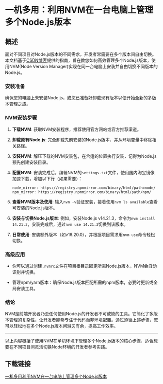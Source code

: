 # 一机多用：利用NVM在一台电脑上管理多个Node.js版本

## 概述

面对不同项目对Node.js版本的不同需求，开发者常需要在多个版本间自由切换。本文档基于[CSDN博客](https://blog.csdn.net/steven_son/article/details/135151622)提供的指南，旨在教您如何高效管理多个Node.js版本，使用NVM(Node Version Manager)实现在同一台电脑上安装并自由切换不同版本的Node.js。

### 安装准备

确保您的电脑上未安装Node.js，或您已准备好卸载现有版本以便开始全新的多版本管理之旅。

### NVM安装步骤

1. **下载NVM**: 获取NVM安装程序，推荐使用官方网站或官方推荐渠道。
   
2. **卸载原有Node.js**: 完全卸载先前安装的Node.js版本，并从环境变量中移除相关路径。

3. **安装NVM**: 解压下载的NVM安装包，在合适的位置执行安装，记得为Node.js预先创建安装目录。

4. **配置NVM**: 安装完成后，编辑NVM的`settings.txt`文件，使用国内淘宝镜像加速下载，增加以下行（如果需要）：
   ```
   node_mirror: https://registry.npmmirror.com/binary/html/path=node/
   npm_mirror: https://registry.npmmirror.com/binary/html/path/npm/
   ```

5. **查看NVM版本及使用**: 输入`nvm -v`验证安装，接着使用`nvm ls available`查看可安装的Node.js版本。

6. **安装与切换Node.js版本**: 例如，安装Node.js v14.21.3，命令为`nvm install 14.21.3`，安装完成后，通过`nvm use 14.21.3`切换到该版本。

7. **日常使用**: 安装额外版本（如v16.20.0），并根据项目需求用`nvm use`命令轻松切换。

### 高级应用

- 你可以通过创建`.nvmrc`文件在项目根目录固定所需Node.js版本，NVM会自动识别并切换。
  
- 管理npm/yarn版本：确保Node.js版本匹配所需的npm版本，必要时更新或全局安装工具。

### 结论

NVM是前端开发者乃至任何使用Node.js的开发者不可或缺的工具。它简化了多版本管理的复杂性，让开发者能够专注于代码而非环境配置。通过遵循上述步骤，您可以轻松地在多个Node.js版本间游刃有余，提高工作效率。

---

以上内容概括了使用NVM在单机环境下管理多个Node.js版本的核心步骤，适合想要在不同项目间灵活切换Node环境的开发者参考实践。

## 下载链接

[一机多用利用NVM在一台电脑上管理多个Node.js版本](https://pan.quark.cn/s/c628f7894b00)